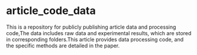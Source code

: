 # article_code_data
This is a repository for publicly publishing article data and processing code,The data includes raw data and experimental results, which are stored in corresponding folders.This article provides data processing code, and the specific methods are detailed in the paper.
